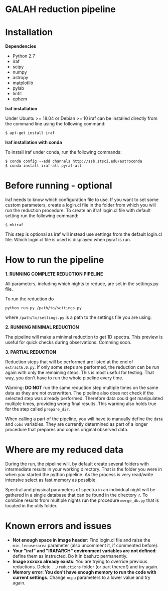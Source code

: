 # GALAH reduction pipeline

# Installation

**Dependencies**

 - Python 2.7
 - iraf
 - scipy
 - numpy
 - astropy
 - matplotlib
 - pylab
 - lmfit
 - ephem

**Iraf installation**

Under Ubuntu >= 18.04 or Debian >= 10 iraf can be installed directly from the command line using the following command:
```
$ apt-get install iraf
```

**Iraf installation with conda**

To install iraf under conda, run the following commands:
```
$ conda config --add channels http://ssb.stsci.edu/astroconda
$ conda install iraf-all pyraf-all
```

# Before running - optional

Iraf needs to know which configuration file to use. If you want to set some custom parameters, create a login.cl file in the folder from which you will run the reduction procedure. To create an ifraf login.cl file with default setting run the following command:
```
$ mkiraf
```
This step is optional as iraf will instead use settings from the default login.cl file. Which login.cl file is used is displayed when pyraf is run. 

# How to run the pipeline

**1. RUNNING COMPLETE REDUCTION PIPELINE**

All parameters, including which nights to reduce, are set in the settings.py file. 

To run the reduction do
```
python run.py /path/to/settings.py
```
where `/path/to/settings.py` is a path to the settings file you are using.

**2. RUNNING MINIMAL REDUCTION**

The pipeline will make a minimal reduction to get 1D spectra. This preview is useful for quick checks during observations. Comming soon.

**3. PARTIAL REDUCTION**

Reduction steps that will be performed are listed at the end of `extract6.0.py`. If only some steps are performed, the reduction can be run again with only the remaining steps. This is most useful for testing. That way, you don't have to run the whole pipeline every time.

Warning: **DO NOT** run the same reduction step multiple times on the same data as they are not overwritten. The pipeline also does not check if the selected step was already performed. Therefore data could get manipulated multiple times, providing wrong final results. This warning also holds true for the step called `prepare_dir`.

When calling a part of the pipeline, you will have to manually define the `date` and `cobs` variables. They are currently determined as part of a longer procedure that prepares and copies original observed data.

# Where are my reduced data

During the run, the pipeline will, by default create several folders with intermediate results in your working directory. That is the folder you were in when you started the python pipeline. As the process is very read/write intensive select as fast memory as possible.

Spectral and physical parameters of spectra in an individual night will be gathered in a single database that can be found in the directory `?`. To combine results from multiple nights run the procedure `merge_db.py` that is located in the utils folder.

# Known errors and issues
 - **Not enough space in image header**: Find login.cl file and raise the `min_lenuserarea` parameter (also uncomment it, if commented before).
 - **Your "iraf" and "IRAFARCH" environment variables are not defined**: define them as instructed. Do it in bash.rc permanently.
 - **Image xxxxxx already exists**: You are trying to override previous reductions. Delete `../reductions` folder (or part thereof) and try again.
 - **Memory error: You don't have enough memory to run the code with current settings**. Change `ncpu` parameters to a lower value and try again. 

